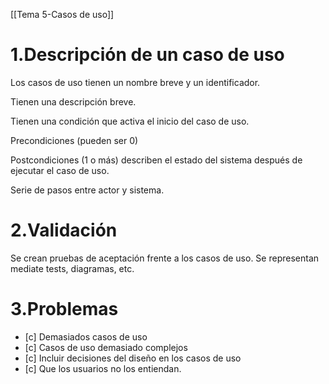 [[Tema 5-Casos de uso]]

# 1.Descripción de un caso de uso
Los casos de uso tienen un nombre breve y un identificador.

Tienen una descripción breve.

Tienen una condición que activa el inicio del caso de uso.

Precondiciones (pueden ser 0)

Postcondiciones (1 o más) describen el estado del sistema después de ejecutar el caso de uso. 

Serie de pasos entre actor y sistema.

# 2.Validación
Se crean pruebas de aceptación frente a los casos de uso. Se representan mediate tests, diagramas, etc.

# 3.Problemas
+ [c] Demasiados casos de uso
+ [c] Casos de uso demasiado complejos
+ [c] Incluir decisiones del diseño en los casos de uso
+ [c] Que los usuarios no los entiendan. 